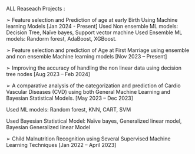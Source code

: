 ALL Reaseach Projects : 

➢ Feature selection and Prediction of age at early Birth Using Machine learning Models [Jan 2024 - Present] 
Used Non ensemble ML models: Decision Tree, Naïve bayes, Support vector machine
Used Ensemble ML models: Randorm forest,      AdaBoost, XGBoost. 

➢ Feature selection and prediction of Age at First Marriage using ensemble and non ensemble Machine learning models [Nov 2023 – Present] 

➢ Improving the accuracy of handling the non linear data using decision tree nodes [Aug 2023 – Feb 2024] 

➢ A comparative analysis of the categorization and prediction of Cardio Vascular Diseases (CVD) using both General Machine Learning and Bayesian Statistical Models. [May 2023 – Dec 2023] 

Used ML models: Random forest, KNN, CART, SVM 

Used Bayesian Statistical Model: Naïve bayes, Generalized linear model, Bayesian Generalized linear Model 

➢ Child Malnutrition Recognition using Several Supervised Machine Learning Techniques [Jan 2022 – April 2023] 

